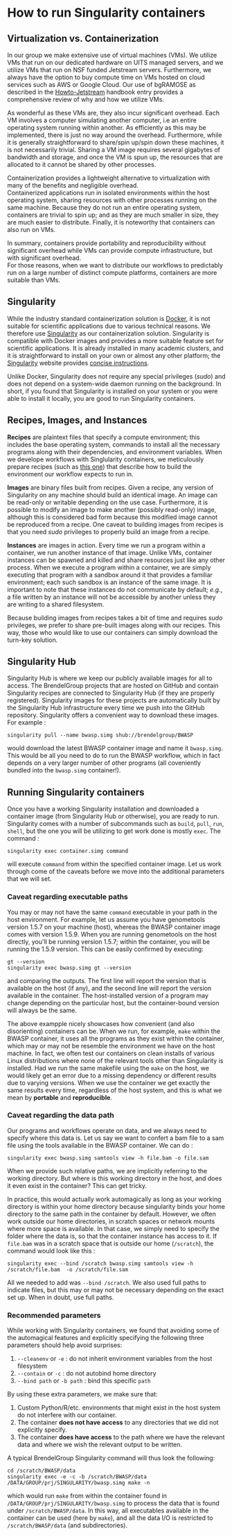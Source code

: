 # How to run Singularity containers

## Virtualization vs. Containerization

In our group we make extensive use of virtual machines (VMs).
We utilize VMs that run on our dedicated hardware on UITS managed servers, and we utilize VMs that run on NSF funded Jetstream servers.
Furthermore, we always have the option to buy compute time on VMs hosted on cloud services such as AWS or Google Cloud.
Our use of bgRAMOSE as described in the [Howto-Jetstream](05-Howto-Jetstream.md) handbook entry provides a comprehensive review of why and how we utilize VMs.

As wonderful as these VMs are, they also incur significant overhead.
Each VM involves a computer simulating another computer, i.e an entire operating system running within another.
As efficiently as this may be implemented, there is just no way around the overhead.
Furthermore, while it is generally straightforward to share/spin up/spin down these machines, it is not necessarily trivial.
Sharing a VM image requires several gigabytes of bandwidth and storage, and once the VM is spun up, the resources that are allocated to it cannot be shared by other processes.

Containerization provides a lightweight alternative to virtualization with many of the benefits and negligible overhead.  
Containerized applications run in isolated environments within the host operating system, sharing resources with other processes running on the same machine.
Because they do not run an entire operating system, containers are trivial to spin up; and as they are much smaller in size, they are much easier to distribute.
Finally, it is noteworthy that containers can also run on VMs.

In summary, containers provide portability and reproducibility without significant overhead while VMs can provide compute infrastructure, but with significant overhead.  
For those reasons, when we want to distribute our workflows to predictably run on a large number of distinct compute platforms, containers are more suitable than VMs.

## Singularity

While the industry standard containerization solution is [Docker](0?-Howto-Docker.md), it is not suitable for scientific applications due to various technical reasons.
We therefore use [Singularity](http://singularity.lbl.gov/) as our containerization solution.
Singularity is compatible with Docker images and provides a more suitable feature set for scientific applications.
It is already installed in many academic clusters, and it is straightforward to install on your own or almost any other platform; the [Singularity](http://singularity.lbl.gov/) website provides [concise instructions](http://singularity.lbl.gov/install-linux).

Unlike Docker, Singularity does not require any special privileges (_sudo_) and does not depend on a system-wide daemon running on the background.
In short, if you found that Singularity is installed on your system or you were able to install it locally, you are good to run Singularity containers.

## Recipes, Images, and Instances

**Recipes** are plaintext files that specify a compute environment; this includes the base operating system, commands to install all the necessary programs along with their dependencies, and environment variables.
When we develope workflows with Singlularity containers, we meticulously prepare recipes (such as [this one](https://github.com/littleblackfish/BWASP/blob/devel/Singularity)) that describe how to build the environment our workflow expects to run in.

**Images** are binary files built from recipes.
Given a recipe, any version of Singularity on any machine should build an identical image.
An image can be read-only or writable depending on the use case.
Furthermore, it is possible to modify an image to make another (possibly read-only) image, although this is considered bad form because this modified image cannot be reproduced from a recipe.
One caveat to building images from recipes is that you need _sudo_ privileges to properly build an image from a recipe.

**Instances** are images in action.
Every time we run a program within a container, we run another instance of that image.
Unlike VMs, container instances can be spawned and killed and share resources just like any other process.
When we execute a program within a container, we are simply executing that program with a sandbox around it that provides a familiar environment; each such sandbox is an instance of the same image.
It is important to note that these instances do not communicate by default; _e.g._, a file written by an instance will not be accessible by another unless they are writing to a shared filesystem.

Because building images from recipes takes a bit of time and requires _sudo_ privileges, we prefer to share pre-built images along with our recipes.
This way, those who would like to use our containers can simply download the turn-key solution.

## Singularity Hub

Singularity Hub is where we keep our publicly available images for all to access.
The BrendelGroup projects that are hosted on GitHub and contain Singularity recipes are connected to Singularity Hub (if they are properly registered).
Singularity images for these projects are automatically built by the Singularity Hub infrastructure every time we push into the GitHub repository.
Singularity offers a convenient way to download these images.
For example :

```
singularity pull --name bwasp.simg shub://brendelgroup/BWASP
```

would download the latest BWASP container image and name it `bwasp.simg`.
This would be all you need to do to run the BWASP workflow, which in fact depends on a very larger number of other programs (all coveniently bundled into the `bwasp.simg` container!).

## Running Singularity containers

Once you have a working Singularity installation and downloaded a container image (from Singularity Hub or otherwise), you are ready to run.
Singularity comes with a number of subcommands such as `build`, `pull`, `run`, `shell`, but the one you will be utilizing to get work done is mostly `exec`.
The command :

```
singularity exec container.simg command
```

will execute `command` from within the specified container image.
Let us work through come of the caveats before we move into the additional parameters that we will set.

### Caveat regarding executable paths  

You may or may not have the same `command` executable in your path in the host environment.
For example, let us assume you have genometools version 1.5.7 on your machine (host), whereas the BWASP container image comes with version 1.5.9.
When you are running genometools on the host directly, you'll be running version 1.5.7; within the container, you will be running the 1.5.9 version.
This can be easily confirmed by executing:

```
gt --version
singularity exec bwasp.simg gt --version
```

and comparing the outputs.
The first line will report the version that is available on the host (if any), and the second line will report the version available in the container.
The host-installed version of a program may change depending on the particular host, but the container-bound version will always be the same.

The above exampple nicely showcases how convenient (and also disorienting) containers can be.
When we run, for example, `make` within the BWASP container, it uses all the programs as they exist within the container, which may or may not be resemble the environment we have on the host machine.
In fact, we often test our containers on clean installs of various Linux distributions where none of the relevant tools other than Singularity is installed.
Had we run the same makefile using the `make` on the host, we would likely get an error due to a missing dependency or different results due to varying versions.
When we use the container we get exactly the same results every time, regardless of the host system, and this is what we mean by **portable** and **reproducible**.

### Caveat regarding the data path

Our programs and workflows operate on data, and we always need to specify where this data is.
Let us say we want to confert a bam file to a sam file using the tools available in the BWASP container.
We can do :

```
singularity exec bwasp.simg samtools view -h file.bam -o file.sam
```

When we provide such relative paths, we are implicitly referring to the working directory.
But where is this working directory in the host, and does it even exist in the container?
This can get tricky.

In practice, this would actually work automagically as long as your working directory is within your home directory because singularity binds your home directory to the same path in the container by default.
However, we often work outside our home directories, in scratch spaces or network mounts where more space is available.
In that case, we simply need to specify the folder where the data is, so that the container instance has access to it.
If `file.bam` was in a scratch space that is outside our home (`/scratch`), the command would look like this :

```
singularity exec --bind /scratch bwasp.simg samtools view -h /scratch/file.bam  -o /scratch/file.sam
```

All we needed to add was `--bind /scratch`.
We also used full paths to indicate files, but this may or may not be necessary depending on the exact set up.
When in doubt, use full paths.

### Recommended parameters

While working with Singularity containers, we found that avoiding some of the automagical features and explicitly specifying the following three parameters should help avoid surprises:

  1. `--cleanenv` or `-e` : do not inherit environment variables from the host filesystem
  2. `--contain` or `-c` : do not autobind home directory
  3. `--bind path` or `-b path` :  bind this specific `path`

By using these extra parameters, we make sure that:  

  1. Custom Python/R/etc. environments that might exist in the host system do not interfere with our container.
  2. The container **does not have access** to any directories that we did not explicitly specify.
  3. The container **does have access** to the path where we have the relevant data and where we wish the relevant output to be written.

A typical BrendelGroup Singularity command will thus look the following:

```
cd /scratch/BWASP/data
singularity exec -e -c -b /scratch/BWASP/data /DATA/GROUP/prj/SINGULARITY/bwasp.simg make -n
```

which would run `make` from within the container found in `/DATA/GROUP/prj/SINGULARITY/bwasp.simg` to process the data that is found under `/scratch/BWASP/data`.
In this way, all executables available in the container can be used (here by `make`), and all the data I/O is restricted to `/scratch/BWASP/data` (and subdirectories).
